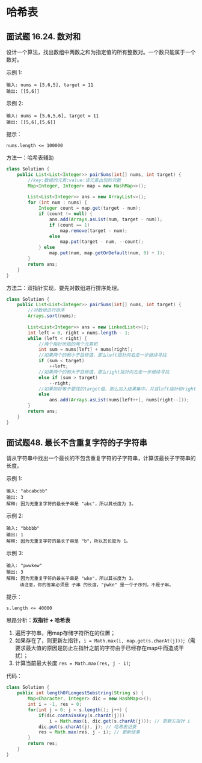 # 哈希表

## 面试题 16.24. 数对和

设计一个算法，找出数组中两数之和为指定值的所有整数对。一个数只能属于一个数对。

示例 1:

```
输入: nums = [5,6,5], target = 11
输出: [[5,6]]
```

示例 2:

```
输入: nums = [5,6,5,6], target = 11
输出: [[5,6],[5,6]]
```

提示：

    nums.length <= 100000

方法一：哈希表辅助

```java
class Solution {
    public List<List<Integer>> pairSums(int[] nums, int target) {
        //key:数组的元素;value:该元素出现的次数
        Map<Integer, Integer> map = new HashMap<>();
        
        List<List<Integer>> ans = new ArrayList<>();
        for (int num : nums) {
            Integer count = map.get(target - num);
            if (count != null) {
                ans.add(Arrays.asList(num, target - num));
                if (count == 1)
                    map.remove(target - num);
                else
                    map.put(target - num, --count);
            } else 
                map.put(num, map.getOrDefault(num, 0) + 1);
        }
        return ans;
    }
}
```

方法二：双指针实现，要先对数组进行排序处理。

```java
class Solution {
    public List<List<Integer>> pairSums(int[] nums, int target) {
        //对数组进行排序
        Arrays.sort(nums);
        
        List<List<Integer>> ans = new LinkedList<>();
        int left = 0, right = nums.length - 1;
        while (left < right) {
            //两个指针所指的两个元素和
            int sum = nums[left] + nums[right];
            //如果两个的和小于目标值，那么left指针向右走一步继续寻找
            if (sum < target)
                ++left;
            //如果两个的和大于目标值，那么right指针向左走一步继续寻找
            else if (sum > target)
                --right;
            //如果刚好等于要找的target值，那么加入结果集中，并且left指针和right指针分别向右和向左走一步(因为一个数只能属于一个数对)
            else 
                ans.add(Arrays.asList(nums[left++], nums[right--]));
        }
        return ans;
    }
}
```

## 面试题48. 最长不含重复字符的子字符串

请从字符串中找出一个最长的不包含重复字符的子字符串，计算该最长子字符串的长度。

示例 1:

```
输入: "abcabcbb"
输出: 3 
解释: 因为无重复字符的最长子串是 "abc"，所以其长度为 3。
```

示例 2:

```
输入: "bbbbb"
输出: 1
解释: 因为无重复字符的最长子串是 "b"，所以其长度为 1。
```

示例 3:

```
输入: "pwwkew"
输出: 3
解释: 因为无重复字符的最长子串是 "wke"，所以其长度为 3。
     请注意，你的答案必须是 子串 的长度，"pwke" 是一个子序列，不是子串。
```

提示：

    s.length <= 40000

思路分析：**双指针 + 哈希表**

1. 遍历字符串，用map存储字符所在的位置；
2. 如果存在了，则更新左指针，`i = Math.max(i, map.get(s.charAt(j)))`;（需要求最大值的原因是防止左指针之前的字符由于已经存在map中而造成干扰）；
3. 计算当前最大长度 `res = Math.max(res, j - 1)`;

代码：

```java
class Solution {
    public int lengthOfLongestSubstring(String s) {
        Map<Character, Integer> dic = new HashMap<>();
        int i = -1, res = 0;
        for(int j = 0; j < s.length(); j++) {
            if(dic.containsKey(s.charAt(j)))
                i = Math.max(i, dic.get(s.charAt(j))); // 更新左指针 i
            dic.put(s.charAt(j), j); // 哈希表记录
            res = Math.max(res, j - i); // 更新结果
        }
        return res;
    }
} 
```

